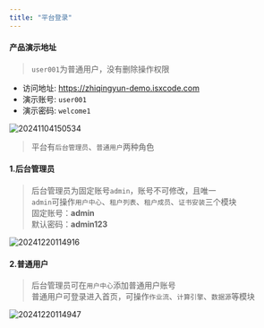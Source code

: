```yaml
---
title: "平台登录"
---
```


#### 产品演示地址

> `user001`为普通用户，没有删除操作权限

- 访问地址: https://zhiqingyun-demo.isxcode.com 
- 演示账号: `user001`  
- 演示密码: `welcome1`

![20241104150534](https://img.isxcode.com/picgo/20241104150534.png)

> 平台有`后台管理员`、`普通用户`两种角色

#### 1.后台管理员
> 后台管理员为固定账号`admin`，账号不可修改，且唯一   
> `admin`可操作`用户中心`、`租户列表`、`租户成员`、`证书安装`三个模块   
> 固定账号：**admin**  
> 默认密码：**admin123**

![20241220114916](https://img.isxcode.com/picgo/20241220114916.png)

#### 2.普通用户
> 后台管理员可在`用户中心`添加普通用户账号  
> 普通用户可登录进入首页，可操作`作业流`、`计算引擎`、`数据源`等模块

![20241220114947](https://img.isxcode.com/picgo/20241220114947.png)